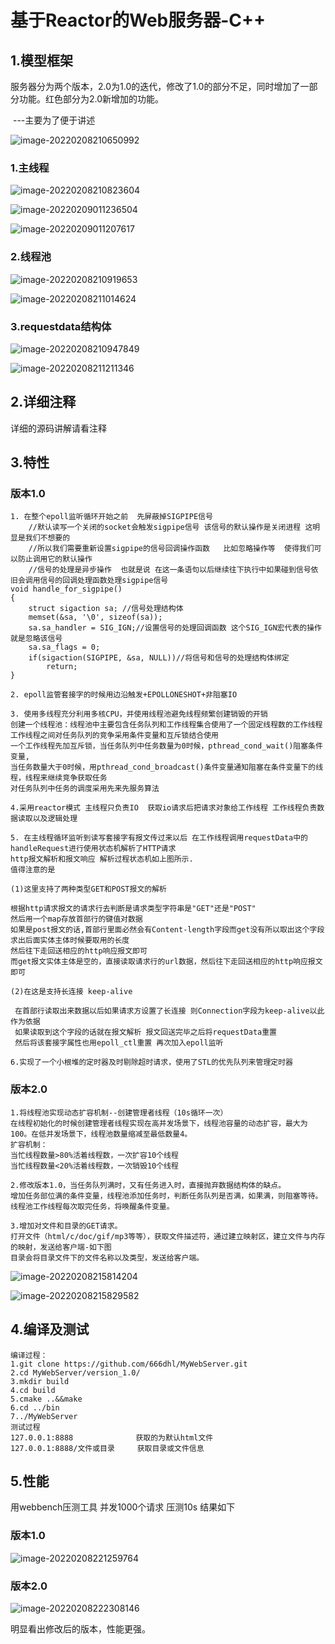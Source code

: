 # 基于Reactor的Web服务器-C++
## 1.模型框架

服务器分为两个版本，2.0为1.0的迭代，修改了1.0的部分不足，同时增加了一部分功能。红色部分为2.0新增加的功能。

​																																																---主要为了便于讲述

![image-20220208210650992](https://github.com/666dhl/MyWebServer/blob/main/images/4d78890f8f3229c3bc3c83b263b84f2.png)

### 1.主线程

![image-20220208210823604](https://github.com/666dhl/MyWebServer/blob/main/images/6422267dcf559e49349d74b8d7df38a.png)

![image-20220209011236504](https://github.com/666dhl/MyWebServer/blob/main/images/ca491cf34b62d9c2592ec6b9562ba68.png)

![image-20220209011207617](https://github.com/666dhl/MyWebServer/blob/main/images/0bc1e860b7fd799ca06b6de12e27925.png)

### 2.线程池

![image-20220208210919653](https://github.com/666dhl/MyWebServer/blob/main/images/16ffd2d834ee4f0f3089c12a2d11ef8.png)

![image-20220208211014624](https://github.com/666dhl/MyWebServer/blob/main/images/99d82fee92a209aae5fa81b8092c9c6.png)

### 3.requestdata结构体

![image-20220208210947849](https://github.com/666dhl/MyWebServer/blob/main/images/cc32028a46237348beef01bd8d5c3ff.png)

![image-20220208211211346](https://github.com/666dhl/MyWebServer/blob/main/images/aa57ac4b89d59912ceb77242d1f5f1f.png)

## 2.详细注释
详细的源码讲解请看注释

## 3.特性

### 版本1.0

```
1. 在整个epoll监听循环开始之前  先屏蔽掉SIGPIPE信号
	//默认读写一个关闭的socket会触发sigpipe信号 该信号的默认操作是关闭进程 这明显是我们不想要的
    //所以我们需要重新设置sigpipe的信号回调操作函数   比如忽略操作等  使得我们可以防止调用它的默认操作 
    //信号的处理是异步操作  也就是说 在这一条语句以后继续往下执行中如果碰到信号依旧会调用信号的回调处理函数处理sigpipe信号
void handle_for_sigpipe()
{
    struct sigaction sa; //信号处理结构体
    memset(&sa, '\0', sizeof(sa));
    sa.sa_handler = SIG_IGN;//设置信号的处理回调函数 这个SIG_IGN宏代表的操作就是忽略该信号 
    sa.sa_flags = 0;
    if(sigaction(SIGPIPE, &sa, NULL))//将信号和信号的处理结构体绑定
        return;
}

```

```
2. epoll监管套接字的时候用边沿触发+EPOLLONESHOT+非阻塞IO   

```

```
3. 使用多线程充分利用多核CPU，并使用线程池避免线程频繁创建销毁的开销
创建一个线程池：线程池中主要包含任务队列和工作线程集合使用了一个固定线程数的工作线程
工作线程之间对任务队列的竞争采用条件变量和互斥锁结合使用
一个工作线程先加互斥锁，当任务队列中任务数量为0时候，pthread_cond_wait()阻塞条件变量,
当任务数量大于0时候，用pthread_cond_broadcast()条件变量通知阻塞在条件变量下的线程，线程来继续竞争获取任务
对任务队列中任务的调度采用先来先服务算法
```
```
4.采用reactor模式 主线程只负责IO  获取io请求后把请求对象给工作线程 工作线程负责数据读取以及逻辑处理
```

```
5. 在主线程循环监听到读写套接字有报文传过来以后 在工作线程调用requestData中的handleRequest进行使用状态机解析了HTTP请求
http报文解析和报文响应 解析过程状态机如上图所示. 
值得注意的是

(1)这里支持了两种类型GET和POST报文的解析 

根据http请求报文的请求行去判断是请求类型字符串是"GET"还是"POST"
然后用一个map存放首部行的键值对数据
如果是post报文的话,首部行里面必然会有Content-length字段而get没有所以取出这个字段 求出后面实体主体时候要取用的长度 
然后往下走回送相应的http响应报文即可
而get报文实体主体是空的，直接读取请求行的url数据，然后往下走回送相应的http响应报文即可

(2)在这是支持长连接 keep-alive

 在首部行读取出来数据以后如果请求方设置了长连接 则Connection字段为keep-alive以此作为依据
 如果读取到这个字段的话就在报文解析 报文回送完毕之后将requestData重置 
 然后将该套接字属性也用epoll_ctl重置 再次加入epoll监听

```
```
6.实现了一个小根堆的定时器及时剔除超时请求，使用了STL的优先队列来管理定时器
```
### 版本2.0

```
1.将线程池实现动态扩容机制--创建管理者线程（10s循环一次）
在线程初始化的时候创建管理者线程实现在高并发场景下，线程池容量的动态扩容，最大为100。在低并发场景下，线程池数量缩减至最低数量4。
扩容机制：
当忙线程数量>80%活着线程数，一次扩容10个线程
当忙线程数量<20%活着线程数，一次销毁10个线程
```

```
2.修改版本1.0，当任务队列满时，又有任务进入时，直接抛弃数据结构体的缺点。
增加任务部位满的条件变量，线程池添加任务时，判断任务队列是否满，如果满，则阻塞等待。
线程池工作线程每次取完任务，将唤醒条件变量。
```

```
3.增加对文件和目录的GET请求。
打开文件（html/c/doc/gif/mp3等等），获取文件描述符，通过建立映射区，建立文件与内存的映射，发送给客户端-如下图
目录会将目录文件下的文件名称以及类型，发送给客户端。
```

![image-20220208215814204](https://github.com/666dhl/MyWebServer/blob/main/images/439b896611197f357810174487339df.png)

![image-20220208215829582](https://github.com/666dhl/MyWebServer/blob/main/images/ac199901b782985c3d994ecb0cee98b.png)

## 4.编译及测试

```
编译过程：
1.git clone https://github.com/666dhl/MyWebServer.git
2.cd MyWebServer/version_1.0/
3.mkdir build
4.cd build
5.cmake ..&&make
6.cd ../bin
7../MyWebServer 
测试过程
127.0.0.1:8888              获取的为默认html文件
127.0.0.1:8888/文件或目录     获取目录或文件信息
```

## 5.性能

用webbench压测工具 
并发1000个请求 压测10s 结果如下

### 版本1.0

![image-20220208221259764](https://github.com/666dhl/MyWebServer/blob/main/images/899485d6ac3cb3c77053eb82e30d848.png)

### 版本2.0

![image-20220208222308146](https://github.com/666dhl/MyWebServer/blob/main/images/7f4ff9c93e5ace08f998866b57c28da.png)

明显看出修改后的版本，性能更强。
